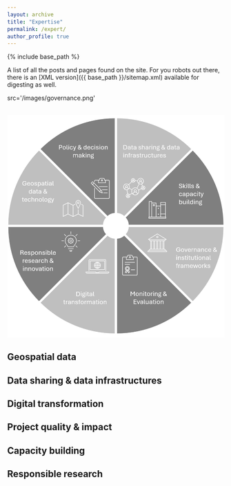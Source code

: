 ```yaml
---
layout: archive
title: "Expertise"
permalink: /expert/
author_profile: true
---
```


{% include base_path %}

A list of all the posts and pages found on the site. For you robots out there, there is an [XML version]({{ base_path }}/sitemap.xml) available for digesting as well.

src='/images/governance.png'

<br/><img src='/images/expert.png'>


## Geospatial data


## Data sharing & data infrastructures


## Digital transformation


## Project quality & impact


## Capacity building


## Responsible research


